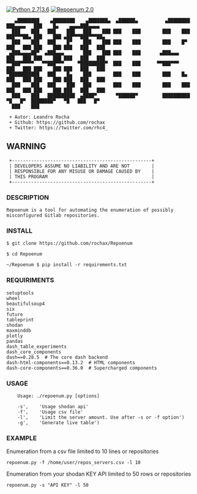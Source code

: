[![Python 2.7|3.6](https://img.shields.io/badge/Python-2.7-blue.svg)](https://www.python.org/) [![Repoenum 2.0](https://img.shields.io/badge/Repoenum-2.0-brightgreen.svg)](https://rochax.github.io)



	   ▄████████    ▄████████    ▄███████▄  ▄██████▄          ▄████████ ███▄▄▄▄   ███    █▄    ▄▄▄▄███▄▄▄▄
	  ███    ███   ███    ███   ███    ███ ███    ███        ███    ███ ███▀▀▀██▄ ███    ███ ▄██▀▀▀███▀▀▀██▄
	  ███    ███   ███    █▀    ███    ███ ███    ███        ███    █▀  ███   ███ ███    ███ ███   ███   ███
	 ▄███▄▄▄▄██▀  ▄███▄▄▄       ███    ███ ███    ███       ▄███▄▄▄     ███   ███ ███    ███ ███   ███   ███
	▀▀███▀▀▀▀▀   ▀▀███▀▀▀     ▀█████████▀  ███    ███      ▀▀███▀▀▀     ███   ███ ███    ███ ███   ███   ███
	▀███████████   ███    █▄    ███        ███    ███        ███    █▄  ███   ███ ███    ███ ███   ███   ███
	  ███    ███   ███    ███   ███        ███    ███        ███    ███ ███   ███ ███    ███ ███   ███   ███
	  ███    ███   ██████████  ▄████▀       ▀██████▀         ██████████  ▀█   █▀  ████████▀   ▀█   ███   █▀
	  ███    ███


```
 + Autor: Leandro Rocha
 + Github: https://github.com/rochax
 + Twitter: https://twitter.com/rhc4_
```
## WARNING
```
 +---------------------------------------------------+
 | DEVELOPERS ASSUME NO LIABILITY AND ARE NOT        |
 | RESPONSIBLE FOR ANY MISUSE OR DAMAGE CAUSED BY    |
 | THIS PROGRAM                                      |
 +---------------------------------------------------+
```
### DESCRIPTION
```
Repoenum is a tool for automating the enumeration of possibly misconfigured Gitlab repositories.
```
### INSTALL
```
$ git clone https://github.com/rochax/Repoenum

$ cd Repoenum

~/Repoenum $ pip install -r requirements.txt
```
### REQUIRIMENTS
```
setuptools
wheel
beautifulsoup4
six
future
tableprint
shodan
maxminddb
plotly
pandas
dash_table_experiments
dash_core_components
dash==0.28.5  # The core dash backend
dash-html-components==0.13.2  # HTML components
dash-core-components==0.36.0  # Supercharged components
```
### USAGE
```
    Usage: ./repoenum.py [options]

    -s', 	'Usage shodan api'
    -f', 	'Usage csv file'
    -l', 	'Limit the server amount. Use after -s or -f option')
    -g', 	'Generate live table')
```
### EXAMPLE
Enumeration from a csv file limited to 10 lines or repositories
```
repoenum.py -f /home/user/repos_servers.csv -l 10
```
Enumeration from your shodan KEY API limited to 50 rows or repositories
```
repoenum.py -s "API KEY" -l 50
```

